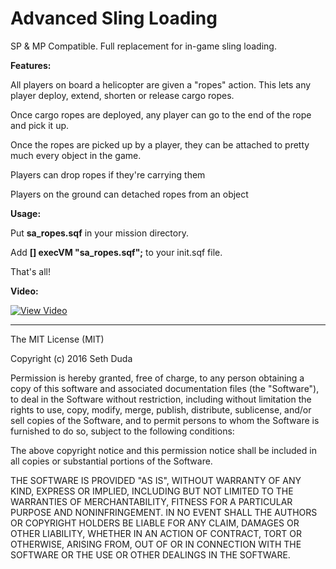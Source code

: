 # Advanced Sling Loading

SP & MP Compatible. Full replacement for in-game sling loading.

**Features:**

All players on board a helicopter are given a "ropes" action. This lets any player deploy, extend, shorten or release cargo ropes.

Once cargo ropes are deployed, any player can go to the end of the rope and pick it up.

Once the ropes are picked up by a player, they can be attached to pretty much every object in the game.

Players can drop ropes if they're carrying them

Players on the ground can detached ropes from an object 

**Usage:**

Put **sa_ropes.sqf** in your mission directory.

Add **[] execVM "sa_ropes.sqf";** to your init.sqf file.

That's all!

<strong>Video:</strong>

[![View Video](http://img.youtube.com/vi/x1zL-ningQU/0.jpg)](http://www.youtube.com/watch?v=x1zL-ningQU)


---

The MIT License (MIT)

Copyright (c) 2016 Seth Duda

Permission is hereby granted, free of charge, to any person obtaining a copy of this software and associated documentation files (the "Software"), to deal in the Software without restriction, including without limitation the rights to use, copy, modify, merge, publish, distribute, sublicense, and/or sell copies of the Software, and to permit persons to whom the Software is furnished to do so, subject to the following conditions:

The above copyright notice and this permission notice shall be included in all copies or substantial portions of the Software.

THE SOFTWARE IS PROVIDED "AS IS", WITHOUT WARRANTY OF ANY KIND, EXPRESS OR IMPLIED, INCLUDING BUT NOT LIMITED TO THE WARRANTIES OF MERCHANTABILITY, FITNESS FOR A PARTICULAR PURPOSE AND NONINFRINGEMENT. IN NO EVENT SHALL THE AUTHORS OR COPYRIGHT HOLDERS BE LIABLE FOR ANY CLAIM, DAMAGES OR OTHER LIABILITY, WHETHER IN AN ACTION OF CONTRACT, TORT OR OTHERWISE, ARISING FROM, OUT OF OR IN CONNECTION WITH THE SOFTWARE OR THE USE OR OTHER DEALINGS IN THE SOFTWARE.
